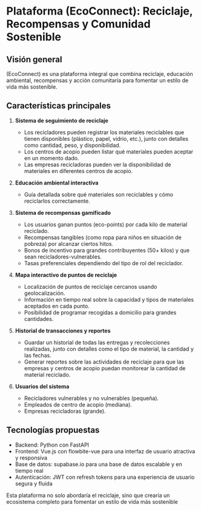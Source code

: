 # Plataforma (EcoConnect): Reciclaje, Recompensas y Comunidad Sostenible

## Visión general
(EcoConnect) es una plataforma integral que combina reciclaje, educación ambiental, recompensas y acción comunitaria para fomentar un estilo de vida más sostenible.

## Características principales

1. **Sistema de seguimiento de reciclaje**   
   - Los recicladores pueden registrar los materiales reciclables que tienen disponibles (plástico, papel, vidrio, etc.), junto con detalles como cantidad, peso, y disponibilidad.
   - Los centros de acopio pueden listar qué materiales pueden aceptar en un momento dado.
   - Las empresas recicladoras pueden ver la disponibilidad de materiales en diferentes centros de acopio.

2. **Educación ambiental interactiva**
   - Guía detallada sobre qué materiales son reciclables y cómo reciclarlos correctamente.

3. **Sistema de recompensas gamificado**
   - Los usuarios ganan puntos (eco-points) por cada kilo de material reciclado.   
   - Recompensas tangibles (como ropa para niños en situación de pobreza) por alcanzar ciertos hitos.
   - Bonos de incentivo para grandes contribuyentes (50+ kilos) y que sean recicladores-vulnerables.   
   - Tasas preferenciales dependiendo del tipo de rol del reciclador.

4. **Mapa interactivo de puntos de reciclaje**
   - Localización de puntos de reciclaje cercanos usando geolocalización.
   - Información en tiempo real sobre la capacidad y tipos de materiales aceptados en cada punto.
   - Posibilidad de programar recogidas a domicilio para grandes cantidades.

5. **Historial de transacciones y reportes**
   - Guardar un historial de todas las entregas y recolecciones realizadas, junto con detalles como el tipo de material, la cantidad y las fechas.
   - Generar reportes sobre las actividades de reciclaje para que las empresas y centros de acopio puedan monitorear la cantidad de material reciclado.

6. **Usuarios del sistema**
   - Recicladores vulnerables y no vulnerables (pequeña).
   - Empleados de centro de acopio (mediana).
   - Empresas recicladoras (grande).

## Tecnologías propuestas

- Backend: Python con FastAPI
- Frontend: Vue.js con flowbite-vue para una interfaz de usuario atractiva y responsiva
- Base de datos: supabase.io para una base de datos escalable y en tiempo real
- Autenticación: JWT con refresh tokens para una experiencia de usuario segura y fluida

Esta plataforma no solo abordaría el reciclaje, sino que crearía un ecosistema completo para fomentar   un estilo de vida más sostenible

